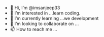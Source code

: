 - 👋 Hi, I’m @imsanjeep33
- 👀 I’m interested in ...learn coding. 
- 🌱 I’m currently learning ...we development 
- 💞️ I’m looking to collaborate on ...
- 📫 How to reach me ...

<!---
imsanjeep33/imsanjeep33 is a ✨ special ✨ repository because its `README.md` (this file) appears on your GitHub profile.
You can click the Preview link to take a look at your changes.
--->
